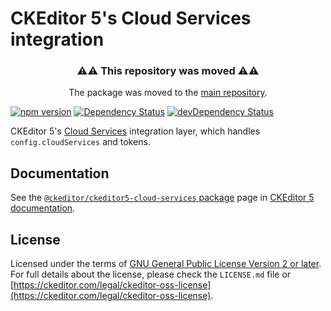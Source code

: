 CKEditor 5's Cloud Services integration
=======================================

<h3 align=center>⚠⚠ This repository was moved ⚠⚠</h3>

<p align=center>The package was moved to the <a href="https://github.com/ckeditor/ckeditor5/tree/master/packages">main repository</a>.</p>

[![npm version](https://badge.fury.io/js/%40ckeditor%2Fckeditor5-cloud-services.svg)](https://www.npmjs.com/package/@ckeditor/ckeditor5-cloud-services)
[![Dependency Status](https://david-dm.org/ckeditor/ckeditor5-cloud-services/status.svg)](https://david-dm.org/ckeditor/ckeditor5-cloud-services)
[![devDependency Status](https://david-dm.org/ckeditor/ckeditor5-cloud-services/dev-status.svg)](https://david-dm.org/ckeditor/ckeditor5-cloud-services?type=dev)

CKEditor 5's [Cloud Services](https://ckeditor.com/ckeditor-cloud-services/) integration layer, which handles `config.cloudServices` and tokens.

## Documentation

See the [`@ckeditor/ckeditor5-cloud-services` package](https://ckeditor.com/docs/ckeditor5/latest/api/cloud-services.html) page in [CKEditor 5 documentation](https://ckeditor.com/docs/ckeditor5/latest/).

## License

Licensed under the terms of [GNU General Public License Version 2 or later](http://www.gnu.org/licenses/gpl.html). For full details about the license, please check the `LICENSE.md` file or [https://ckeditor.com/legal/ckeditor-oss-license](https://ckeditor.com/legal/ckeditor-oss-license).
